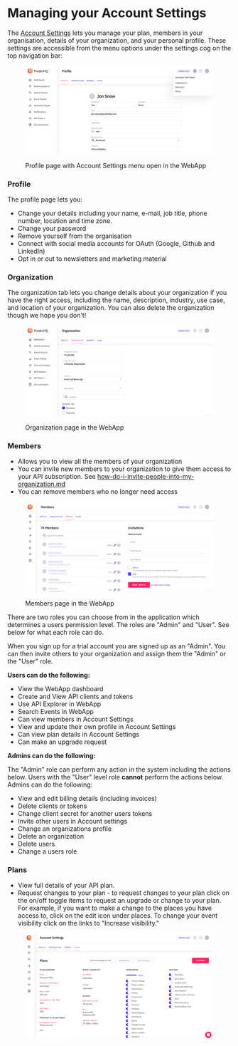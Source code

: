 # Managing your Account Settings

The [Account Settings](https://control.predicthq.com/settings/profile) lets you manage your plan, members in your organisation, details of your organization, and your personal profile. These settings are accessible from the menu options under the settings cog on the top navigation bar:

<figure><img src="../.gitbook/assets/image (24).png" alt=""><figcaption><p>Profile page with Account Settings menu open in the WebApp</p></figcaption></figure>

### Profile <a href="#profile" id="profile"></a>

The profile page lets you:

* Change your details including your name, e-mail, job title, phone number, location and time zone.
* Change your password
* Remove yourself from the organisation
* Connect with social media accounts for OAuth (Google, Github and LinkedIn)
* Opt in or out to newsletters and marketing material

### Organization

The organization tab lets you change details about your organization if you have the right access, including the name, description, industry, use case, and location of your organization. You can also delete the organization though we hope you don't!

<figure><img src="../.gitbook/assets/image (25).png" alt=""><figcaption><p>Organization page in the WebApp</p></figcaption></figure>

### Members

* Allows you to view all the members of your organization
* You can invite new members to your organization to give them access to your API subscription.  See [how-do-i-invite-people-into-my-organization.md](how-do-i-invite-people-into-my-organization.md "mention")
* You can remove members who no longer need access

<figure><img src="../.gitbook/assets/image (26).png" alt=""><figcaption><p>Members page in the WebApp</p></figcaption></figure>

There are two roles you can choose from in the application which determines a users permission level.  The roles are "Admin" and "User".  See below for what each role can do.&#x20;

When you sign up for a trial account you are signed up as an "Admin".  You can then invite others to your organization and assign them the "Admin" or the "User" role.

**Users can do the following:**

* View the WebApp dashboard
* Create and View API clients and tokens
* Use API Explorer in WebApp
* Search Events in WebApp
* Can view members in Account Settings
* View and update their own profile in Account Settings
* Can view plan details in Account Settings
* Can make an upgrade request

**Admins can do the following:**

The "Admin" role can perform any action in the system including the actions below.  Users with the "User" level role **cannot** perform the actions below.  Admins can do the following:

* View and edit billing details (including invoices)
* Delete clients or tokens
* Change client secret for another users tokens
* Invite other users in Account settings
* Change an organizations profile
* Delete an organization
* Delete users
* Change a users role

### Plans <a href="#plans" id="plans"></a>

* View full details of your API plan.&#x20;
* Request changes to your plan - to request changes to your plan click on the on/off toggle items to request an upgrade or change to your plan. For example, if you want to make a change to the places you have access to, click on the edit icon under places. To change your event visibility click on the links to "Increase visibility."

<figure><img src="../.gitbook/assets/image (27).png" alt=""><figcaption></figcaption></figure>
